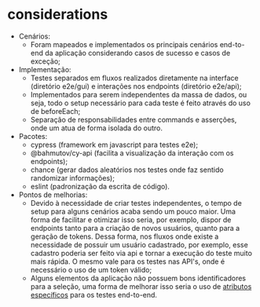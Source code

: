 # considerations

- Cenários:
  - Foram mapeados e implementados os principais cenários end-to-end da aplicação considerando casos de sucesso e casos de exceção;
- Implementação:
  - Testes separados em fluxos realizados diretamente na interface (diretório e2e/gui) e interações nos endpoints (diretório e2e/api);
  - Implementados para serem independentes da massa de dados, ou seja, todo o setup necessário para cada teste é feito através do uso de beforeEach;
  - Separação de responsabilidades entre commands e asserções, onde um atua de forma isolada do outro.
- Pacotes:
  - cypress (framework em javascript para testes e2e);
  - @bahmutov/cy-api (facilita a visualização da interação com os endpoints);
  - chance (gerar dados aleatórios nos testes onde faz sentido randomizar informações);
  - eslint (padronização da escrita de código).
- Pontos de melhorias:
  - Devido à necessidade de criar testes independentes, o tempo de setup para alguns cenários acaba sendo um pouco maior. Uma forma de facilitar e otimizar isso seria, por exemplo, dispor de endpoints tanto para a criação de novos usuários, quanto para a geração de tokens. Dessa forma, nos fluxos onde existe a necessidade de possuir um usuário cadastrado, por exemplo, esse cadastro poderia ser feito via api e tornar a execução do teste muito mais rápida. O mesmo vale para os testes nas API's, onde é necessário o uso de um token válido;
  - Alguns elementos da aplicação não possuem bons identificadores para a seleção, uma forma de melhorar isso seria o uso de [atributos específicos](https://docs.cypress.io/guides/references/best-practices#Selecting-Elements) para os testes end-to-end.

